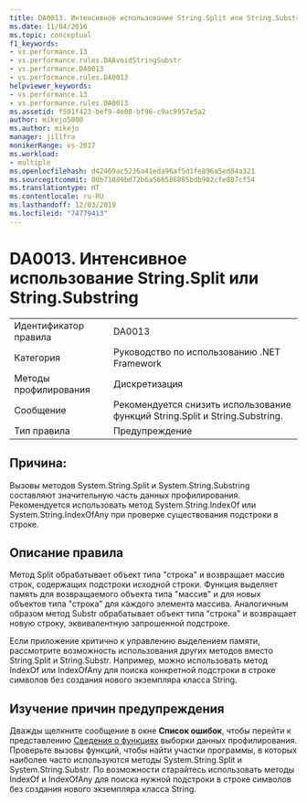 ```yaml
---
title: DA0013. Интенсивное использование String.Split или String.Substring | Документация Майкрософт
ms.date: 11/04/2016
ms.topic: conceptual
f1_keywords:
- vs.performance.13
- vs.performance.rules.DAAvoidStringSubstr
- vs.performance.DA0013
- vs.performance.rules.DA0013
helpviewer_keywords:
- vs.performance.13
- vs.performance.rules.DA0013
ms.assetid: f501f423-bef9-4e08-bf96-c9ac9957e5a2
author: mikejo5000
ms.author: mikejo
manager: jillfra
monikerRange: vs-2017
ms.workload:
- multiple
ms.openlocfilehash: d42469ac5236a41eda96af5d1fe896a5ed84a321
ms.sourcegitcommit: 00b71889bd72b6a566586885bdb982cfe807cf54
ms.translationtype: HT
ms.contentlocale: ru-RU
ms.lasthandoff: 12/03/2019
ms.locfileid: "74779413"
---
```

# <a name="da0013-high-usage-of-stringsplit-or-stringsubstring"></a>DA0013. Интенсивное использование String.Split или String.Substring

|||
|-|-|
|Идентификатор правила|DA0013|
|Категория|Руководство по использованию .NET Framework|
|Методы профилирования|Дискретизация|
|Сообщение|Рекомендуется снизить использование функций String.Split и String.Substring.|
|Тип правила|Предупреждение|

## <a name="cause"></a>Причина:
 Вызовы методов System.String.Split и System.String.Substring составляют значительную часть данных профилирования. Рекомендуется использовать метод System.String.IndexOf или System.String.IndexOfAny при проверке существования подстроки в строке.

## <a name="rule-description"></a>Описание правила
 Метод Split обрабатывает объект типа "строка" и возвращает массив строк, содержащих подстроки исходной строки. Функция выделяет память для возвращаемого объекта типа "массив" и для новых объектов типа "строка" для каждого элемента массива. Аналогичным образом метод Substr обрабатывает объект типа "строка" и возвращает новую строку, эквивалентную запрошенной подстроке.

 Если приложение критично к управлению выделением памяти, рассмотрите возможность использования других методов вместо String.Split и String.Substr. Например, можно использовать метод IndexOf или IndexOfAny для поиска конкретной подстроки в строке символов без создания нового экземпляра класса String.

## <a name="how-to-investigate-a-warning"></a>Изучение причин предупреждения
 Дважды щелкните сообщение в окне **Список ошибок**, чтобы перейти к представлению [Сведения о функциях](../profiling/function-details-view.md) выборки данных профилирования. Проверьте вызовы функций, чтобы найти участки программы, в которых наиболее часто используются методы System.String.Split и System.String.Substr. По возможности старайтесь использовать методы IndexOf и IndexOfAny для поиска нужной подстроки в строке символов без создания нового экземпляра класса String.
